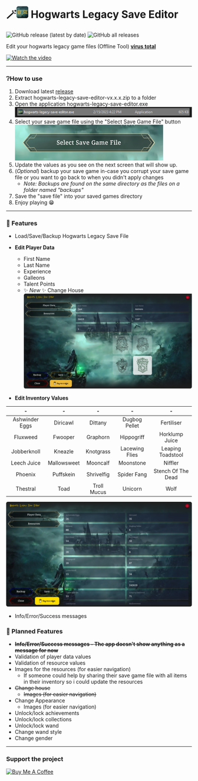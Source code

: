 # 🪄![icon.png](icon.png) Hogwarts Legacy Save Editor

![GitHub release (latest by date)](https://img.shields.io/github/v/release/jianastrero/hogwarts-legacy-save-editor)
![GitHub all releases](https://img.shields.io/github/downloads/jianastrero/hogwarts-legacy-save-editor/total)

Edit your hogwarts legacy game files (Offline Tool)
[**virus total**](https://www.virustotal.com/gui/file/f09b183c8ab00d41b9f2bd9b43178af724d7e237a5234865130f456f72f4c46c)

[![Watch the video](https://img.youtube.com/vi/NreJ3Vk_e10/default.jpg)](https://youtu.be/NreJ3Vk_e10)

---

### ❔How to use

1. Download latest [release](https://github.com/jianastrero/hogwarts-legacy-save-editor/releases)
2. Extract hogwarts-legacy-save-editor-vx.x.x.zip to a folder
3. Open the application hogwarts-legacy-save-editor.exe
   ![hogwarts-legacy-save-editor.exe](screenshots/application-on-folder.png)
4. Select your save game file using the "Select Save Game File" button
   ![image.png](screenshots/select-game-save-file.png)
5. Update the values as you see on the next screen that will show up.
6. (*Optional*) backup your save game in-case you corrupt your save game file or you want to go back to when you didn't apply changes
   * *Note: Backups are found on the same directory as the files on a folder named "backups"*
7. Save the "save file" into your saved games directory
8. Enjoy playing 😁

---

### 🚀 Features

* Load/Save/Backup Hogwarts Legacy Save File
* **Edit Player Data**

  * First Name
  * Last Name
  * Experience
  * Galleons
  * Talent Points
  * ✨ _New_ ✨ Change House
    ![personal_data_screen.png](screenshots/personal_data_screen.png)
* **Edit Inventory Values**


|       -        |      -      |      -      |       -        |         -          |
|:--------------:|:-----------:|:-----------:|:--------------:|:------------------:|
| Ashwinder Eggs |  Diricawl   |   Dittany   | Dugbog Pellet  |     Fertiliser     |
|    Fluxweed    |   Fwooper   |  Graphorn   |   Hippogriff   |   Horklump Juice   |
|  Jobberknoll   |   Kneazle   |  Knotgrass  | Lacewing Flies | Leaping Toadstool  |
|  Leech Juice   | Mallowsweet |  Mooncalf   |   Moonstone    |      Niffler       |
|    Phoenix     |  Puffskein  | Shrivelfig  |  Spider Fang   | Stench Of The Dead |
|    Thestral    |    Toad     | Troll Mucus |    Unicorn     |        Wolf        |

![resources_screen.png](screenshots/resources_screen.png)

* Info/Error/Success messages

### 🔮 Planned Features

* ~~**Info/Error/Success messages - The app doesn't show anything as a message for now**~~
* Validation of player data values
* Validation of resource values
* Images for the resources (for easier navigation)
  * If someone could help by sharing their save game file with all items in their inventory so i could update the resources
* ~~Change house~~
  * ~~Images (for easier navigation)~~
* Change Appearance
  * Images (for easier navigation)
* Unlock/lock achievements
* Unlock/lock collections
* Unlock/lock wand
* Change wand style
* Change gender

---

### Support the project

<a href="https://www.buymeacoffee.com/jianastrero" target="_blank"><img src="https://cdn.buymeacoffee.com/buttons/v2/default-yellow.png" alt="Buy Me A Coffee" style="height: 60px !important;width: 217px !important;" ></a>
